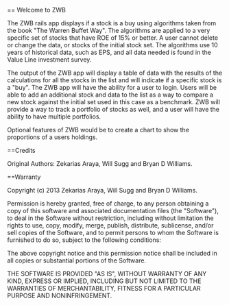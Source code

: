 == Welcome to ZWB 

The ZWB rails app displays if a stock is a buy using algorithms taken from the book "The Warren Buffet Way".  The algorithms are applied to a very specific set of stocks that have ROE of 15% or better.  A user cannot delete or change the data, or stocks of the initial stock set.  The algorithms use 10 years of historical data, such as EPS, and all data needed is found in the Value Line investment survey.  

The output of the ZWB app will display a table of data with the results of the calculations for all the stocks in the list and will indicate if a specific stock is a "buy".   The ZWB app will have the ability for a user to login.  Users will be able to add an additional stock and data to the list as a way to compare a new stock against the initial set used in this case as a benchmark.  ZWB will provide a way to track a portfolio of stocks as well, and a user will have the ability to have multiple portfolios. 

Optional features of ZWB would be to create a chart to show the proportions of a users holdings.

==Credits

Original Authors: Zekarias Araya, Will Sugg and Bryan D Williams.


==Warranty

Copyright (c) 2013 Zekarias Araya, Will Sugg and Bryan D Williams.

Permission is hereby granted, free of charge, to any person obtaining a copy
of this software and associated documentation files (the "Software"), to deal
in the Software without restriction, including without limitation the rights
to use, copy, modify, merge, publish, distribute, sublicense, and/or sell
copies of the Software, and to permit persons to whom the Software is
furnished to do so, subject to the following conditions:

The above copyright notice and this permission notice shall be included in
all copies or substantial portions of the Software.

THE SOFTWARE IS PROVIDED "AS IS", WITHOUT WARRANTY OF ANY KIND, EXPRESS OR
IMPLIED, INCLUDING BUT NOT LIMITED TO THE WARRANTIES OF MERCHANTABILITY,
FITNESS FOR A PARTICULAR PURPOSE AND NONINFRINGEMENT.